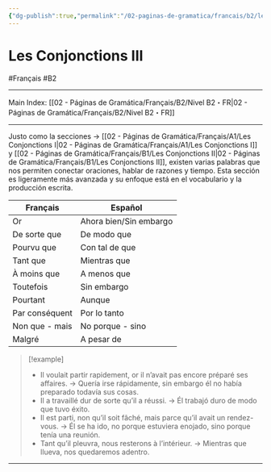```yaml
---
{"dg-publish":true,"permalink":"/02-paginas-de-gramatica/francais/b2/les-conjonctions-iii/"}
---
```


# Les Conjonctions III
#Français #B2
___
Main Index: [[02 - Páginas de Gramática/Français/B2/Nivel B2・FR\|02 - Páginas de Gramática/Français/B2/Nivel B2・FR]]
___
Justo como la secciones → [[02 - Páginas de Gramática/Français/A1/Les Conjonctions I\|02 - Páginas de Gramática/Français/A1/Les Conjonctions I]] y [[02 - Páginas de Gramática/Français/B1/Les Conjonctions II\|02 - Páginas de Gramática/Français/B1/Les Conjonctions II]], existen varias palabras que nos permiten conectar oraciones, hablar de razones y tiempo. Esta sección es ligeramente más avanzada y su enfoque está en el vocabulario y la producción escrita.

| Français       | Español                |
| -------------- | ---------------------- |
| Or             | Ahora bien/Sin embargo |
| De sorte que   | De modo que            |
| Pourvu que     | Con tal de que         |
| Tant que       | Mientras que           |
| À moins que    | A menos que            |
| Toutefois      | Sin embargo            |
| Pourtant       | Aunque                 |
| Par conséquent | Por lo tanto           |
| Non que - mais | No porque - sino       |
| Malgré         | A pesar de             |

> [!example] 
> - Il voulait partir rapidement, or il n’avait pas encore préparé ses affaires. → Quería irse rápidamente, sin embargo él no había preparado todavía sus cosas.
> - Il a travaillé dur de sorte qu’il a réussi. → Él trabajó duro de modo que tuvo éxito.
> - Il est parti, non qu’il soit fâché, mais parce qu’il avait un rendez-vous. → Él se ha ido, no porque estuviera enojado, sino porque tenía una reunión.
> - Tant qu’il pleuvra, nous resterons à l’intérieur. → Mientras que llueva, nos quedaremos adentro.


___